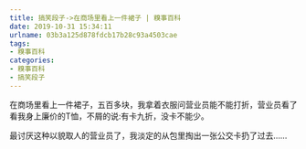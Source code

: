 ```yaml
---
title: 搞笑段子->在商场里看上一件裙子 | 糗事百科
date: 2019-10-31 15:34:11
urlname: 03b3a125d878fdcb17b28c93a4503cae
tags: 
- 糗事百科
categories:
- 糗事百科
- 搞笑段子
---
```

在商场里看上一件裙子，五百多块，我拿着衣服问营业员能不能打折，营业员看了看我身上廉价的T恤，不屑的说:有卡九折，没卡不能少。

最讨厌这种以貌取人的营业员了，我淡定的从包里掏出一张公交卡扔了过去……


